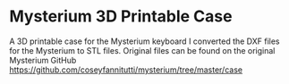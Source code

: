 # Mysterium 3D Printable Case
 A 3D printable case for the Mysterium keyboard
I converted the DXF files for the Mysterium to STL files.
Original files can be found on the original Mysterium GitHub https://github.com/coseyfannitutti/mysterium/tree/master/case
